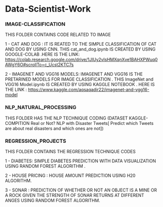 <h1>Data-Scientist-Work</h1>

<h3>IMAGE-CLASSIFICATION</h3>


THIS FOLDER CONTAINS CODE RELATED TO IMAGE 

1 - CAT AND DOG : IT IS REATED TO THE SIMPLE CLASSIFICATION OF CAT AND DOG BY USING CNN. THIS cat_and_dog.ipynb IS CREATED BY USING GOOGLE-COLAB
.HERE IS THE LINK: https://colab.research.google.com/drive/1JIUy2vIsHMXqnXve1BAHXPWuq0AWgY6O#scrollTo=c_Ucst2KTC7s

2 - IMAGENET AND VGG16 MODELS: IMAGENET AND VGG16 IS THE PRETARINED MODELS FOR  IMAGE CLASSIFICATION . THIS ImageNet and VGG16 Model.ipynb IS CREATED BY 
USING KAGGLE NOTEBOOK . HERE IS THE LINK : https://www.kaggle.com/aqsaqadir22/imagenet-and-vgg16-model

<h3>NLP_NATURAL_PROCESSING</h3>

THIS FOLDER HAS THE NLP TECHNIQUE CODING (DATASET KAGGLE-COMPITION Real or Not? NLP with Disaster Tweets[
Predict which Tweets are about real disasters and which ones are not])

<h3>REGRESSION_PROJECTS</h3>

THIS FOLDER CONTAINS THE REGRESSION TECHNIQUE CODES

1 - DIABETES: SIMPLE DIABETES PREDICTION WITH DATA VISUALIZATION USING RANDOM FOREST ALGORITHM .

2 - HOUSE PRICING :  HOUSE AMOUNT PREDICTION USING H20 ALGORITHM.

3 - SONAR : PREDICTION OF WHETHER OR NOT AN OBJECT IS A MINE OR A ROCK GIVEN THE STRENGTH OF SONAR RETURNS AT DIFFERENT ANGES USING RANDOM FOREST ALGORITHM.
